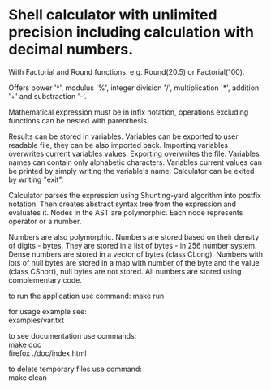 # Shell calculator with unlimited precision including calculation with decimal numbers.

With Factorial and Round functions. e.g. Round(20.5) or Factorial(100).

Offers power '^', modulus '%', integer division '/', multiplication '*', addition '+' and substraction '-'.

Mathematical expression must be in infix notation, operations excluding functions can be nested with parenthesis.

Results can be stored in variables. Variables can be exported to user readable file, they can be also imported back. Importing variables overwrites current variables values. Exporting overwrites the file. Variables names can contain only alphabetic characters. Variables current values can be printed by simply writing the variable's name. Calculator can be exited by writing "exit".

Calculator parses the expression using Shunting-yard algorithm into postfix notation. Then creates abstract syntax tree from the expression and evaluates it. Nodes in the AST are polymorphic. Each node represents operator or a number.

Numbers are also polymorphic. Numbers are stored based on their density of digits - bytes. They are stored in a list of bytes - in 256 number system. Dense numbers are stored in a vector of bytes (class CLong). Numbers with lots of null bytes are stored in a map with number of the byte and the value (class CShort), null bytes are not stored. All numbers are stored using complementary code.

to run the application use command:
make run

for usage example see:<br>
examples/var.txt

to see documentation use commands:<br>
make doc<br>
firefox ./doc/index.html

to delete temporary files use command:<br>
make clean
